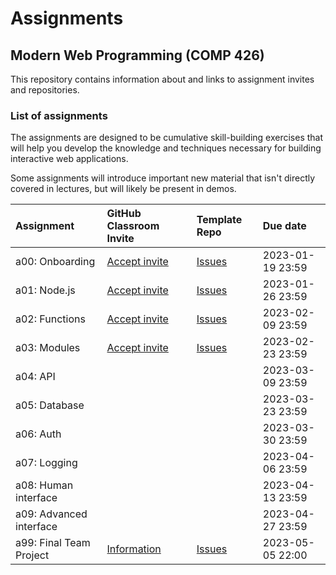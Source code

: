 # Assignments

## Modern Web Programming (COMP 426)

This repository contains information about and links to assignment invites and repositories.

### List of assignments

The assignments are designed to be cumulative skill-building exercises that will help you develop the knowledge and techniques necessary for building interactive web applications.

Some assignments will introduce important new material that isn't directly covered in lectures, but will likely be present in demos.

| **Assignment** | **GitHub Classroom Invite** | **Template Repo** | **Due date** |
|:--- |:--- |:--- |:--- |
| a00: Onboarding | [Accept invite](https://classroom.github.com/a/sJ6op7w2) | [Issues](../../../a00/issues/) | 2023-01-19 23:59 |
| a01: Node.js | [Accept invite](https://classroom.github.com/a/2LxXCDZ2) | [Issues](../../../a01/issues/) | 2023-01-26 23:59 |
| a02: Functions | [Accept invite](https://classroom.github.com/a/wjfhBtVG/) | [Issues](../../../a02/issues/) | 2023-02-09 23:59 |
| a03: Modules | [Accept invite](https://classroom.github.com/a/p57R-IU9) | [Issues](../../../a03/issues/) | 2023-02-23 23:59 |
| a04: API | <!--[Accept invite]()--> | <!--[Issues](../../../a04/issues/)--> | 2023-03-09 23:59 |
| a05: Database | <!--[Accept invite]()--> | <!--[Issues](../../../a05/issues/)--> | 2023-03-23 23:59 |
| a06: Auth | <!--[Accept invite]()--> | <!--[Issues](../../../a06/issues/)--> | 2023-03-30 23:59 |
| a07: Logging | <!--[Accept invite]()--> | <!--[Issues](../../../a07/issues/)--> | 2023-04-06 23:59 |
| a08: Human interface | <!--[Accept invite]()--> | <!--[Issues](../../../a08/issues/)--> | 2023-04-13 23:59 |
| a09: Advanced interface | <!--[Accept invite]()--> | <!--[Issues](../../../a09/issues/)--> | 2023-04-27 23:59 |
| a99: Final Team Project | [Information](../../../a99/) | [Issues](../../../a99/issues/) | 2023-05-05 22:00 | 
